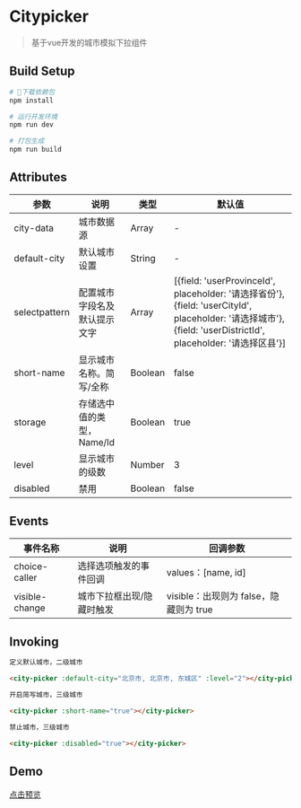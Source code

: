 # Citypicker

> 基于vue开发的城市模拟下拉组件

## Build Setup

``` bash
# 下载依赖包
npm install

# 运行开发环境
npm run dev

# 打包生成
npm run build
```

## Attributes

| 参数 | 说明 | 类型 | 默认值 |
|---|---|---|---|
| city-data | 城市数据源 | Array | - |
| default-city | 默认城市设置 | String | - |
| selectpattern | 配置城市字段名及默认提示文字 | Array |[{field: 'userProvinceId', placeholder: '请选择省份'}, {field: 'userCityId', placeholder: '请选择城市'}, {field: 'userDistrictId', placeholder: '请选择区县'}] |
| short-name | 显示城市名称。简写/全称 | Boolean | false |
| storage | 存储选中值的类型，Name/Id | Boolean | true |
| level | 显示城市的级数 | Number | 3 |
| disabled | 禁用 | Boolean | false |

## Events

| 事件名称 | 说明 | 回调参数 |
|---|---|---|
| choice-caller | 选择选项触发的事件回调 | values：[name, id] |
| visible-change | 城市下拉框出现/隐藏时触发 | visible：出现则为 false，隐藏则为 true |

## Invoking

``` html
定义默认城市，二级城市

<city-picker :default-city="北京市, 北京市, 东城区" :level="2"></city-picker>

开启简写城市，三级城市

<city-picker :short-name="true"></city-picker>

禁止城市，三级城市

<city-picker :disabled="true"></city-picker>
```

## Demo

[点击预览](https://lquan529.github.io/vue-city-picker/dist/index.html)